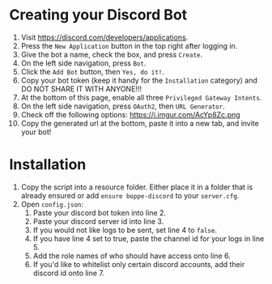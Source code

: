 # Creating your Discord Bot
1. Visit https://discord.com/developers/applications.
2. Press the `New Application` button in the top right after logging in.
3. Give the bot a name, check the box, and press `Create`.
4. On the left side navigation, press `Bot`.
5. Click the `Add Bot` button, then `Yes, do it!`.
6. Copy your bot token (keep it handy for the `Installation` category) and DO NOT SHARE IT WITH ANYONE!!!
7. At the bottom of this page, enable all three `Privileged Gateway Intents`.
8. On the left side navigation, press `OAuth2`, then `URL Generator`.
9. Check off the following options: https://i.imgur.com/AcYp8Zc.png
10. Copy the generated url at the bottom, paste it into a new tab, and invite your bot!

# Installation
1. Copy the script into a resource folder. Either place it in a folder that is already ensured or add `ensure boppe-discord` to your `server.cfg`.
2. Open `config.json`:
   1. Paste your discord bot token into line 2.
   2. Paste your discord server id into line 3.
   3. If you would not like logs to be sent, set line 4 to `false`.
   4. If you have line 4 set to true, paste the channel id for your logs in line 5.
   5. Add the role names of who should have access onto line 6.
   6. If you'd like to whitelist only certain discord accounts, add their discord id onto line 7.
